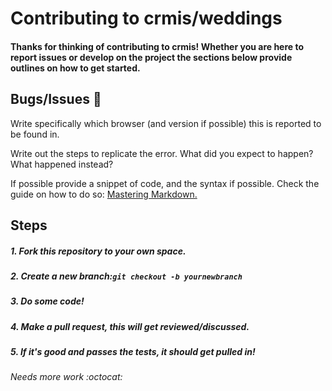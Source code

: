 # Contributing to crmis/weddings

#### Thanks for thinking of contributing to crmis! Whether you are here to report issues or develop on the project the sections below provide outlines on how to get started.

## Bugs/Issues :bug:

Write specifically which browser (and version if possible) this is reported to be found in.

Write out the steps to replicate the error. What did you expect to happen? What happened instead?

If possible provide a snippet of code, and the syntax if possible. Check the guide on how to do so:
[Mastering Markdown.](https://guides.github.com/features/mastering-markdown/)

## Steps

##### 1. Fork this repository to your own space.
##### 2. Create a new branch:``git checkout -b yournewbranch``
##### 3. Do some code!
##### 4. Make a pull request, this will get reviewed/discussed.
##### 5. If it's good and passes the tests, it should get pulled in!

###### Needs more work :octocat:
